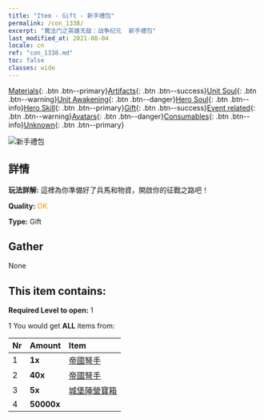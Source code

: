 ```yaml
---
title: "Item - Gift - 新手禮包"
permalink: /con_1338/
excerpt: "魔法门之英雄无敌：战争纪元  新手禮包"
last_modified_at: 2021-08-04
locale: cn
ref: "con_1338.md"
toc: false
classes: wide
---
```

 [Materials](/ItemsCN/){: .btn .btn--primary}[Artifacts](/ItemsCN/Artifacts/){: .btn .btn--success}[Unit Soul](/ItemsCN/UnitSoul/){: .btn .btn--warning}[Unit Awakening](/ItemsCN/UnitAwakening/){: .btn .btn--danger}[Hero Soul](/ItemsCN/HeroSoul/){: .btn .btn--info}[Hero Skill](/ItemsCN/HeroSkill/){: .btn .btn--primary}[Gift](/ItemsCN/Gift/){: .btn .btn--success}[Event related](/ItemsCN/Events/){: .btn .btn--warning}[Avatars](/ItemsCN/Avatars/){: .btn .btn--danger}[Consumables](/ItemsCN/Consumables/){: .btn .btn--info}[Unknown](/ItemsCN/Unknown/){: .btn .btn--primary}

 ![新手禮包](/images/t/i_906015.png)

## 詳情
 **玩法詳解:** 這裡為你準備好了兵馬和物資，開啟你的征戰之路吧！

 **Quality:** <span style="color: #FF8C00">OK</span>

 **Type:** Gift

## Gather

  None

## This item contains:

 **Required Level to open:** 1

 1 You would get **ALL** items  from:

  | Nr | Amount |     Item    |
  |:---|:-------|:------------|
  | 1 |  **1x** | [帝國弩手](/cn/units/Marksman/) |  | 
  | 2 |  **40x** | [帝國弩手](/cn/Items/unt_191/) |  | 
  | 3 |  **5x** | [城堡陣營寶箱](/cn/Items/con_1269/) |  | 
  | 4 |  **50000x** | <i class="fas fa-coins"/> |  | 
